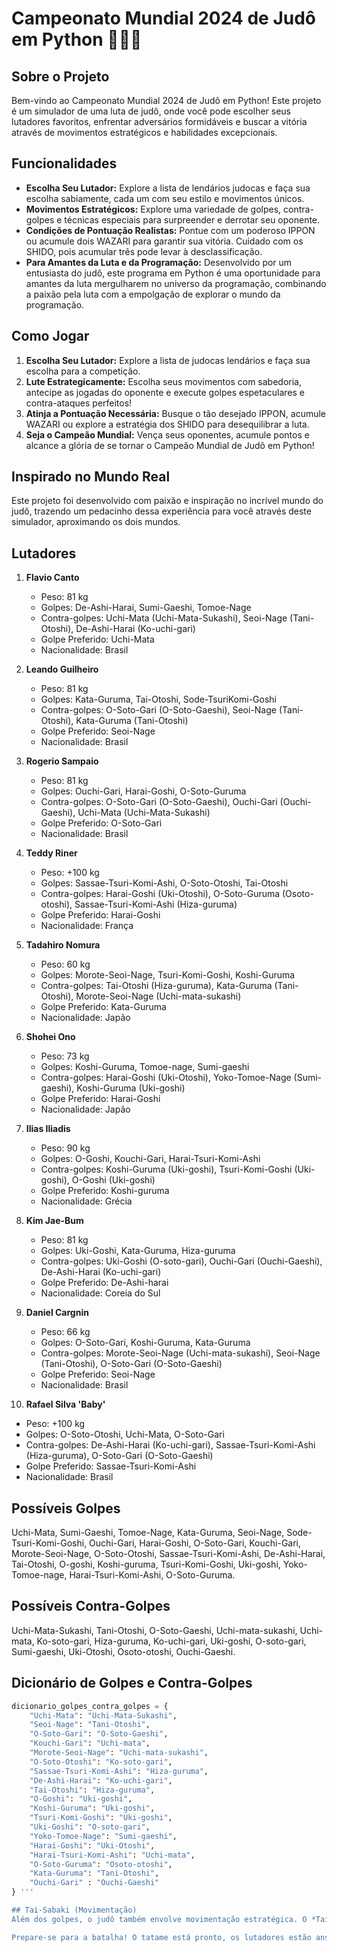 # Campeonato Mundial 2024 de Judô em Python 🥋🇧🇷

## Sobre o Projeto
Bem-vindo ao Campeonato Mundial 2024 de Judô em Python! Este projeto é um simulador de uma luta de judô, onde você pode escolher seus lutadores favoritos, enfrentar adversários formidáveis e buscar a vitória através de movimentos estratégicos e habilidades excepcionais.

## Funcionalidades
- **Escolha Seu Lutador:** Explore a lista de lendários judocas e faça sua escolha sabiamente, cada um com seu estilo e movimentos únicos.
- **Movimentos Estratégicos:** Explore uma variedade de golpes, contra-golpes e técnicas especiais para surpreender e derrotar seu oponente.
- **Condições de Pontuação Realistas:** Pontue com um poderoso IPPON ou acumule dois WAZARI para garantir sua vitória. Cuidado com os SHIDO, pois acumular três pode levar à desclassificação.
- **Para Amantes da Luta e da Programação:** Desenvolvido por um entusiasta do judô, este programa em Python é uma oportunidade para amantes da luta mergulharem no universo da programação, combinando a paixão pela luta com a empolgação de explorar o mundo da programação.

## Como Jogar
1. **Escolha Seu Lutador:** Explore a lista de judocas lendários e faça sua escolha para a competição.
2. **Lute Estrategicamente:** Escolha seus movimentos com sabedoria, antecipe as jogadas do oponente e execute golpes espetaculares e contra-ataques perfeitos!
3. **Atinja a Pontuação Necessária:** Busque o tão desejado IPPON, acumule WAZARI ou explore a estratégia dos SHIDO para desequilibrar a luta.
4. **Seja o Campeão Mundial:** Vença seus oponentes, acumule pontos e alcance a glória de se tornar o Campeão Mundial de Judô em Python!

## Inspirado no Mundo Real
Este projeto foi desenvolvido com paixão e inspiração no incrível mundo do judô, trazendo um pedacinho dessa experiência para você através deste simulador, aproximando os dois mundos.

## Lutadores
1. **Flavio Canto**
   - Peso: 81 kg
   - Golpes: De-Ashi-Harai, Sumi-Gaeshi, Tomoe-Nage
   - Contra-golpes: Uchi-Mata (Uchi-Mata-Sukashi), Seoi-Nage (Tani-Otoshi), De-Ashi-Harai (Ko-uchi-gari)
   - Golpe Preferido: Uchi-Mata
   - Nacionalidade: Brasil

2. **Leando Guilheiro**
   - Peso: 81 kg
   - Golpes: Kata-Guruma, Tai-Otoshi, Sode-TsuriKomi-Goshi
   - Contra-golpes: O-Soto-Gari (O-Soto-Gaeshi), Seoi-Nage (Tani-Otoshi), Kata-Guruma (Tani-Otoshi)
   - Golpe Preferido: Seoi-Nage
   - Nacionalidade: Brasil

3. **Rogerio Sampaio**
   - Peso: 81 kg
   - Golpes: Ouchi-Gari, Harai-Goshi, O-Soto-Guruma
   - Contra-golpes: O-Soto-Gari (O-Soto-Gaeshi), Ouchi-Gari (Ouchi-Gaeshi), Uchi-Mata (Uchi-Mata-Sukashi)
   - Golpe Preferido: O-Soto-Gari
   - Nacionalidade: Brasil

4. **Teddy Riner**
   - Peso: +100 kg
   - Golpes: Sassae-Tsuri-Komi-Ashi, O-Soto-Otoshi, Tai-Otoshi
   - Contra-golpes: Harai-Goshi (Uki-Otoshi), O-Soto-Guruma (Osoto-otoshi), Sassae-Tsuri-Komi-Ashi (Hiza-guruma)
   - Golpe Preferido: Harai-Goshi
   - Nacionalidade: França

5. **Tadahiro Nomura**
   - Peso: 60 kg
   - Golpes: Morote-Seoi-Nage, Tsuri-Komi-Goshi, Koshi-Guruma
   - Contra-golpes: Tai-Otoshi (Hiza-guruma), Kata-Guruma (Tani-Otoshi), Morote-Seoi-Nage (Uchi-mata-sukashi)
   - Golpe Preferido: Kata-Guruma
   - Nacionalidade: Japão

6. **Shohei Ono**
   - Peso: 73 kg
   - Golpes: Koshi-Guruma, Tomoe-nage, Sumi-gaeshi
   - Contra-golpes: Harai-Goshi (Uki-Otoshi), Yoko-Tomoe-Nage (Sumi-gaeshi), Koshi-Guruma (Uki-goshi)
   - Golpe Preferido: Harai-Goshi
   - Nacionalidade: Japão

7. **Ilias Iliadis**
   - Peso: 90 kg
   - Golpes: O-Goshi, Kouchi-Gari, Harai-Tsuri-Komi-Ashi
   - Contra-golpes: Koshi-Guruma (Uki-goshi), Tsuri-Komi-Goshi (Uki-goshi), O-Goshi (Uki-goshi)
   - Golpe Preferido: Koshi-guruma
   - Nacionalidade: Grécia

8. **Kim Jae-Bum**
   - Peso: 81 kg
   - Golpes: Uki-Goshi, Kata-Guruma, Hiza-guruma
   - Contra-golpes: Uki-Goshi (O-soto-gari), Ouchi-Gari (Ouchi-Gaeshi), De-Ashi-Harai (Ko-uchi-gari)
   - Golpe Preferido: De-Ashi-harai
   - Nacionalidade: Coreia do Sul

9. **Daniel Cargnin**
   - Peso: 66 kg
   - Golpes: O-Soto-Gari, Koshi-Guruma, Kata-Guruma
   - Contra-golpes: Morote-Seoi-Nage (Uchi-mata-sukashi), Seoi-Nage (Tani-Otoshi), O-Soto-Gari (O-Soto-Gaeshi)
   - Golpe Preferido: Seoi-Nage
   - Nacionalidade: Brasil

10. **Rafael Silva 'Baby'**
   - Peso: +100 kg
   - Golpes: O-Soto-Otoshi, Uchi-Mata, O-Soto-Gari
   - Contra-golpes: De-Ashi-Harai (Ko-uchi-gari), Sassae-Tsuri-Komi-Ashi (Hiza-guruma), O-Soto-Gari (O-Soto-Gaeshi)
   - Golpe Preferido: Sassae-Tsuri-Komi-Ashi
   - Nacionalidade: Brasil

## Possíveis Golpes
Uchi-Mata, Sumi-Gaeshi, Tomoe-Nage, Kata-Guruma, Seoi-Nage, Sode-Tsuri-Komi-Goshi, Ouchi-Gari, Harai-Goshi, O-Soto-Gari, Kouchi-Gari, Morote-Seoi-Nage, O-Soto-Otoshi, Sassae-Tsuri-Komi-Ashi, De-Ashi-Harai, Tai-Otoshi, O-goshi, Koshi-guruma, Tsuri-Komi-Goshi, Uki-goshi, Yoko-Tomoe-nage, Harai-Tsuri-Komi-Ashi, O-Soto-Guruma.

## Possíveis Contra-Golpes
Uchi-Mata-Sukashi, Tani-Otoshi, O-Soto-Gaeshi, Uchi-mata-sukashi, Uchi-mata, Ko-soto-gari, Hiza-guruma, Ko-uchi-gari, Uki-goshi, O-soto-gari, Sumi-gaeshi, Uki-Otoshi, Osoto-otoshi, Ouchi-Gaeshi.

## Dicionário de Golpes e Contra-Golpes
```python
dicionario_golpes_contra_golpes = {
    "Uchi-Mata": "Uchi-Mata-Sukashi",
    "Seoi-Nage": "Tani-Otoshi",
    "O-Soto-Gari": "O-Soto-Gaeshi",
    "Kouchi-Gari": "Uchi-mata",
    "Morote-Seoi-Nage": "Uchi-mata-sukashi",
    "O-Soto-Otoshi": "Ko-soto-gari",
    "Sassae-Tsuri-Komi-Ashi": "Hiza-guruma",
    "De-Ashi-Harai": "Ko-uchi-gari",
    "Tai-Otoshi": "Hiza-guruma",
    "O-Goshi": "Uki-goshi",
    "Koshi-Guruma": "Uki-goshi",
    "Tsuri-Komi-Goshi": "Uki-goshi",
    "Uki-Goshi": "O-soto-gari",
    "Yoko-Tomoe-Nage": "Sumi-gaeshi",
    "Harai-Goshi": "Uki-Otoshi",  
    "Harai-Tsuri-Komi-Ashi": "Uchi-mata",
    "O-Soto-Guruma": "Osoto-otoshi",
    "Kata-Guruma": "Tani-Otoshi",
    "Ouchi-Gari" : "Ouchi-Gaeshi"
} '''

## Tai-Sabaki (Movimentação)
Além dos golpes, o judô também envolve movimentação estratégica. O *Tai-Sabaki*, ou esquiva, desempenha um papel crucial na vida real e pode ser uma ferramenta valiosa para surpreender o oponente.

Prepare-se para a batalha! O tatame está pronto, os lutadores estão ansiosos, a plateia está empolgada, e um faixa preta segundo Dan de judô está guiando você neste incrível desafio. Junte-se ao *Campeonato Mundial de Judô em Python* e torne seus estudos tão emocionantes quanto uma luta no tatame! 🥷🔥
